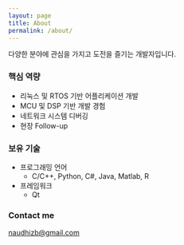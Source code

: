 ```yaml
---
layout: page
title: About
permalink: /about/
---
```


다양한 분야에 관심을 가지고 도전을 즐기는 개발자입니다. 

### 핵심 역량

- 리눅스 및 RTOS 기반 어플리케이션 개발
- MCU 및 DSP 기반 개발 경험
- 네트워크 시스템 디버깅
- 현장 Follow-up

### 보유 기술

- 프로그래밍 언어
	- C/C++, Python, C#, Java, Matlab, R	
- 프레임워크
	- Qt


### Contact me

[naudhizb@gmail.com](mailto:naudhizb@gmail.com)
